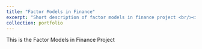 ```yaml
---
title: "Factor Models in Finance"
excerpt: "Short description of factor models in finance project <br/><img src='/images/500x300.png'>"
collection: portfolio
---
```


This is the Factor Models in Finance Project
